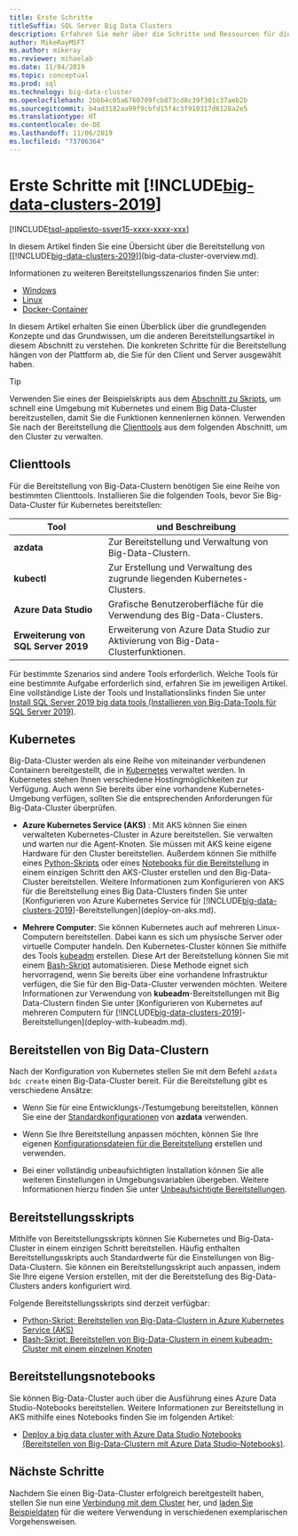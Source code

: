 ```yaml
---
title: Erste Schritte
titleSuffix: SQL Server Big Data Clusters
description: Erfahren Sie mehr über die Schritte und Ressourcen für die Bereitstellung von SQL Server-Big Data-Clustern.
author: MikeRayMSFT
ms.author: mikeray
ms.reviewer: mihaelab
ms.date: 11/04/2019
ms.topic: conceptual
ms.prod: sql
ms.technology: big-data-cluster
ms.openlocfilehash: 2bbb4c05a6760709fcb873cd8c39f301c37aeb2b
ms.sourcegitcommit: b4ad3182aa99f9cbfd15f4c3f910317d6128a2e5
ms.translationtype: HT
ms.contentlocale: de-DE
ms.lasthandoff: 11/06/2019
ms.locfileid: "73706364"
---
```

# <a name="get-started-with-includebig-data-clusters-2019includesssbigdataclusters-ss-novermd"></a>Erste Schritte mit [!INCLUDE[big-data-clusters-2019](../includes/ssbigdataclusters-ss-nover.md)]

[!INCLUDE[tsql-appliesto-ssver15-xxxx-xxxx-xxx](../includes/tsql-appliesto-ssver15-xxxx-xxxx-xxx.md)]

In diesem Artikel finden Sie eine Übersicht über die Bereitstellung von [[!INCLUDE[big-data-clusters-2019](../includes/ssbigdataclusters-ver15.md)]](big-data-cluster-overview.md).

Informationen zu weiteren Bereitstellungsszenarios finden Sie unter:

- [Windows](../database-engine/install-windows/install-sql-server.md)
- [Linux](../linux/sql-server-linux-setup.md)
- [Docker-Container](../linux/sql-server-linux-configure-docker.md)

In diesem Artikel erhalten Sie einen Überblick über die grundlegenden Konzepte und das Grundwissen, um die anderen Bereitstellungsartikel in diesem Abschnitt zu verstehen. Die konkreten Schritte für die Bereitstellung hängen von der Plattform ab, die Sie für den Client und Server ausgewählt haben.

> [!TIP]
> Verwenden Sie eines der Beispielskripts aus dem [Abschnitt zu Skripts](#scripts), um schnell eine Umgebung mit Kubernetes und einem Big Data-Cluster bereitzustellen, damit Sie die Funktionen kennenlernen können. Verwenden Sie nach der Bereitstellung die [Clienttools](#tools) aus dem folgenden Abschnitt, um den Cluster zu verwalten.

## <a id="tools"></a> Clienttools

Für die Bereitstellung von Big-Data-Clustern benötigen Sie eine Reihe von bestimmten Clienttools. Installieren Sie die folgenden Tools, bevor Sie Big-Data-Cluster für Kubernetes bereitstellen:

| Tool | und Beschreibung |
|---|---|
| **azdata** | Zur Bereitstellung und Verwaltung von Big-Data-Clustern. |
| **kubectl** | Zur Erstellung und Verwaltung des zugrunde liegenden Kubernetes-Clusters. |
| **Azure Data Studio** | Grafische Benutzeroberfläche für die Verwendung des Big-Data-Clusters. |
| **Erweiterung von SQL Server 2019** | Erweiterung von Azure Data Studio zur Aktivierung von Big-Data-Clusterfunktionen. |

Für bestimmte Szenarios sind andere Tools erforderlich. Welche Tools für eine bestimmte Aufgabe erforderlich sind, erfahren Sie im jeweiligen Artikel. Eine vollständige Liste der Tools und Installationslinks finden Sie unter [Install SQL Server 2019 big data tools (Installieren von Big-Data-Tools für SQL Server 2019)](deploy-big-data-tools.md).

## <a name="kubernetes"></a>Kubernetes

Big-Data-Cluster werden als eine Reihe von miteinander verbundenen Containern bereitgestellt, die in [Kubernetes](https://kubernetes.io/docs/home) verwaltet werden. In Kubernetes stehen Ihnen verschiedene Hostingmöglichkeiten zur Verfügung. Auch wenn Sie bereits über eine vorhandene Kubernetes-Umgebung verfügen, sollten Sie die entsprechenden Anforderungen für Big-Data-Cluster überprüfen.

- **Azure Kubernetes Service (AKS)** : Mit AKS können Sie einen verwalteten Kubernetes-Cluster in Azure bereitstellen. Sie verwalten und warten nur die Agent-Knoten. Sie müssen mit AKS keine eigene Hardware für den Cluster bereitstellen. Außerdem können Sie mithilfe eines [Python-Skripts](quickstart-big-data-cluster-deploy.md) oder eines [Notebooks für die Bereitstellung](deploy-notebooks.md) in einem einzigen Schritt den AKS-Cluster erstellen und den Big-Data-Cluster bereitstellen. Weitere Informationen zum Konfigurieren von AKS für die Bereitstellung eines Big Data-Clusters finden Sie unter [Konfigurieren von Azure Kubernetes Service für [!INCLUDE[big-data-clusters-2019](../includes/ssbigdataclusters-ver15.md)]-Bereitstellungen](deploy-on-aks.md).

- **Mehrere Computer**: Sie können Kubernetes auch auf mehreren Linux-Computern bereitstellen. Dabei kann es sich um physische Server oder virtuelle Computer handeln. Den Kubernetes-Cluster können Sie mithilfe des Tools [kubeadm](https://kubernetes.io/docs/setup/independent/create-cluster-kubeadm/) erstellen. Diese Art der Bereitstellung können Sie mit einem [Bash-Skript](deployment-script-single-node-kubeadm.md) automatisieren. Diese Methode eignet sich hervorragend, wenn Sie bereits über eine vorhandene Infrastruktur verfügen, die Sie für den Big-Data-Cluster verwenden möchten. Weitere Informationen zur Verwendung von **kubeadm**-Bereitstellungen mit Big Data-Clustern finden Sie unter [Konfigurieren von Kubernetes auf mehreren Computern für [!INCLUDE[big-data-clusters-2019](../includes/ssbigdataclusters-ver15.md)]-Bereitstellungen](deploy-with-kubeadm.md).

## <a name="deploy-a-big-data-cluster"></a>Bereitstellen von Big Data-Clustern

Nach der Konfiguration von Kubernetes stellen Sie mit dem Befehl `azdata bdc create` einen Big-Data-Cluster bereit. Für die Bereitstellung gibt es verschiedene Ansätze:

- Wenn Sie für eine Entwicklungs-/Testumgebung bereitstellen, können Sie eine der [Standardkonfigurationen](deployment-guidance.md#deploy) von **azdata** verwenden.

- Wenn Sie Ihre Bereitstellung anpassen möchten, können Sie Ihre eigenen [Konfigurationsdateien für die Bereitstellung](deployment-guidance.md#configfile) erstellen und verwenden.

- Bei einer vollständig unbeaufsichtigten Installation können Sie alle weiteren Einstellungen in Umgebungsvariablen übergeben. Weitere Informationen hierzu finden Sie unter [Unbeaufsichtigte Bereitstellungen](deployment-guidance.md#unattended).


## <a id="scripts"></a>Bereitstellungsskripts

Mithilfe von Bereitstellungsskripts können Sie Kubernetes und Big-Data-Cluster in einem einzigen Schritt bereitstellen. Häufig enthalten Bereitstellungsskripts auch Standardwerte für die Einstellungen von Big-Data-Clustern. Sie können ein Bereitstellungsskript auch anpassen, indem Sie Ihre eigene Version erstellen, mit der die Bereitstellung des Big-Data-Clusters anders konfiguriert wird.

Folgende Bereitstellungsskripts sind derzeit verfügbar:

- [Python-Skript: Bereitstellen von Big-Data-Clustern in Azure Kubernetes Service (AKS)](quickstart-big-data-cluster-deploy.md)
- [Bash-Skript: Bereitstellen von Big-Data-Clustern in einem kubeadm-Cluster mit einem einzelnen Knoten](deployment-script-single-node-kubeadm.md)

## <a name="deployment-notebooks"></a>Bereitstellungsnotebooks

Sie können Big-Data-Cluster auch über die Ausführung eines Azure Data Studio-Notebooks bereitstellen. Weitere Informationen zur Bereitstellung in AKS mithilfe eines Notebooks finden Sie im folgenden Artikel:

- [Deploy a big data cluster with Azure Data Studio Notebooks (Bereitstellen von Big-Data-Clustern mit Azure Data Studio-Notebooks)](deploy-notebooks.md).

## <a name="next-steps"></a>Nächste Schritte

Nachdem Sie einen Big-Data-Cluster erfolgreich bereitgestellt haben, stellen Sie nun eine [Verbindung mit dem Cluster](connect-to-big-data-cluster.md) her, und [laden Sie Beispieldaten](tutorial-load-sample-data.md) für die weitere Verwendung in verschiedenen exemplarischen Vorgehensweisen.
